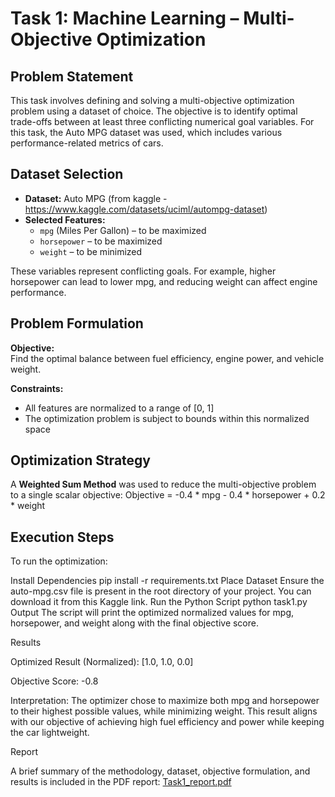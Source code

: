 # Task 1: Machine Learning – Multi-Objective Optimization

## Problem Statement

This task involves defining and solving a multi-objective optimization problem using a dataset of choice. The objective is to identify optimal trade-offs between at least three conflicting numerical goal variables. For this task, the Auto MPG dataset was used, which includes various performance-related metrics of cars.

## Dataset Selection

- **Dataset:** Auto MPG (from kaggle - https://www.kaggle.com/datasets/uciml/autompg-dataset)
- **Selected Features:**
  - `mpg` (Miles Per Gallon) – to be maximized
  - `horsepower` – to be maximized
  - `weight` – to be minimized

These variables represent conflicting goals. For example, higher horsepower can lead to lower mpg, and reducing weight can affect engine performance.

## Problem Formulation

**Objective:**  
Find the optimal balance between fuel efficiency, engine power, and vehicle weight.

**Constraints:**  
- All features are normalized to a range of [0, 1]
- The optimization problem is subject to bounds within this normalized space

## Optimization Strategy

A **Weighted Sum Method** was used to reduce the multi-objective problem to a single scalar objective: Objective = -0.4 * mpg - 0.4 * horsepower + 0.2 * weight


## Execution Steps

To run the optimization:

Install Dependencies
pip install -r requirements.txt
Place Dataset
Ensure the auto-mpg.csv file is present in the root directory of your project. You can download it from this Kaggle link.
Run the Python Script
python task1.py
Output
The script will print the optimized normalized values for mpg, horsepower, and weight along with the final objective score.

Results

Optimized Result (Normalized):  [1.0, 1.0, 0.0]

Objective Score:  -0.8

Interpretation:  The optimizer chose to maximize both mpg and horsepower to their highest possible values, while minimizing weight. This result aligns with our objective of achieving high fuel efficiency and power while keeping the car lightweight.

Report

A brief summary of the methodology, dataset, objective formulation, and results is included in the PDF report:
[Task1_report.pdf](https://github.com/user-attachments/files/20961055/Task1_report.pdf)


